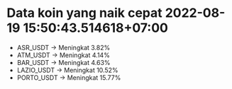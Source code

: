 # Data koin yang naik cepat 2022-08-19 15:50:43.514618+07:00

* ASR_USDT -> Meningkat 3.82%
* ATM_USDT -> Meningkat 4.14%
* BAR_USDT -> Meningkat 4.63%
* LAZIO_USDT -> Meningkat 10.52%
* PORTO_USDT -> Meningkat 15.77%
